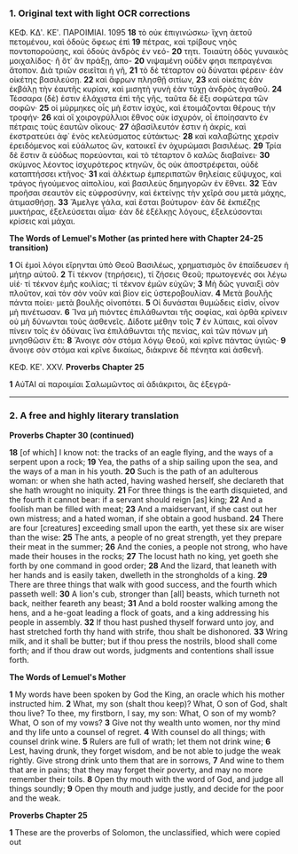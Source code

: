 ### 1. Original text with light OCR corrections

ΚΕΦ. ΚΔʹ. ΚΕʹ.                                                  ΠΑΡΟΙΜΙΑΙ.                       1095
**18** τὸ οὐκ ἐπιγινώσκω· ἴχνη ἀετοῦ πετομένου, καὶ ὁδοὺς ὄφεως ἐπὶ
**19** πέτρας, καὶ τρίβους νηὸς ποντοπορούσης, καὶ ὁδοὺς ἀνδρὸς ἐν νεό-
**20** τητι. Τοιαύτη ὁδὸς γυναικὸς μοιχαλίδος· ἢ ὅτ᾿ ἂν πράξῃ, ἀπο-
**20** νιψαμένη οὐδὲν φησι πεπραγέναι ἄτοπον. Διὰ τριῶν σειεῖται ἡ γῆ,
**21** τὸ δὲ τέταρτον οὐ δύναται φέρειν· ἐὰν οἰκέτης βασιλεύσῃ.
**22** καὶ ἄφρων πλησθῇ σιτίων,
**23** καὶ οἰκέτις ἐὰν ἐκβάλῃ τὴν ἑαυτῆς κυρίαν, καὶ μισητὴ γυνὴ ἐὰν τύχῃ ἀνδρὸς ἀγαθοῦ.
**24** Τέσσαρα (δὲ) ἐστιν ἐλάχιστα ἐπὶ τῆς γῆς, ταῦτα δὲ ἔξι σοφώτερα τῶν σοφῶν·
**25** οἱ μύρμηκες οἷς μὴ ἔστιν ἰσχύς, καὶ ἑτοιμάζονται θέρους τὴν τροφήν·
**26** καὶ οἵ χοιρογρύλλιοι ἔθνος οὐκ ἰσχυρόν, οἷ ἐποίησαντο ἐν πέτραις τοὺς ἑαυτῶν οἴκους·
**27** ἀβασίλευτόν ἐστιν ἡ ἀκρίς, καὶ ἐκστρατεύει ἀφ᾿ ἑνὸς κελεύσματος εὐτάκτως·
**28** καὶ καλαβώτης χερσὶν ἐρειδόμενος καὶ εὐάλωτος ὤν, κατοικεῖ ἐν ὀχυρώμασι βασιλέως.
**29** Τρία δὲ ἔστιν ἃ εὐόδως πορεύονται, καὶ τὸ τέταρτον ὃ καλῶς διαβαίνει·
**30** σκύμνος λέοντος ἰσχυρότερος κτηνῶν, ὃς οὐκ ἀποστρέφεται, οὐδὲ καταπτήσσει κτῆνος·
**31** καὶ ἀλέκτωρ ἐμπεριπατῶν θηλείαις εὔψυχος, καὶ τράγος ἡγούμενος αἰπολίου, καὶ βασιλεὺς δημηγορῶν ἐν ἔθνει.
**32** Ἐὰν προῆσαι σεαυτὸν εἰς εὐφροσύνην, καὶ ἐκτείνῃς τὴν χεῖρά σου μετὰ μάχης, ἀτιμασθήσῃ.
**33** Ἄμελγε γάλα, καὶ ἔσται βούτυρον· ἐὰν δὲ ἐκπιέζῃς μυκτήρας, ἐξελεύσεται αἷμα· ἐὰν δὲ ἐξέλκῃς λόγους, ἐξελεύσονται κρίσεις καὶ μάχαι.

**The Words of Lemuel's Mother (as printed here with Chapter 24-25 transition)**

**1** Οἱ ἐμοὶ λόγοι εἴρηνται ὑπὸ Θεοῦ Βασιλέως, χρηματισμὸς ὃν ἐπαίδευσεν ἡ μήτηρ αὐτοῦ.
**2** Τί τέκνον (τηρήσεις), τί ζήσεις Θεοῦ; πρωτογενές σοι λέγω υἱέ· τί τέκνον ἐμῆς κοιλίας; τί τέκνον ἐμῶν εὐχῶν;
**3** Μὴ δῶς γυναιξὶ σὸν πλοῦτον, καὶ τὸν σὸν νοῦν καὶ βίον εἰς ὑστεροβουλίαν.
**4** Μετὰ βουλῆς πάντα ποίει· μετὰ βουλῆς οἰνοπότει.
**5** Οἱ δυνάσται θυμώδεις εἰσὶν, οἶνον μὴ πινέτωσαν.
**6** Ἵνα μὴ πιόντες ἐπιλάθωνται τῆς σοφίας, καὶ ὀρθὰ κρίνειν οὐ μὴ δύνωνται τοὺς ἀσθενεῖς. Δίδοτε μέθην τοῖς
**7** ἐν λύπαις, καὶ οἶνον πίνειν τοῖς ἐν ὀδύναις ἵνα ἐπιλάθωνται τῆς πενίας, καὶ τῶν πόνων μὴ μνησθῶσιν ἔτι:
**8** Ἄνοιγε σὸν στόμα λόγῳ Θεοῦ, καὶ κρῖνε πάντας ὑγιῶς·
**9** ἄνοιγε σὸν στόμα καὶ κρῖνε δικαίως, διάκρινε δὲ πένητα καὶ ἀσθενῆ.

ΚΕΦ. ΚΕʹ. XXV.
**Proverbs Chapter 25**

**1** ΑὐΤΑΙ αἱ παροιμίαι Σαλωμῶντος αἱ ἀδιάκριτοι, ἃς ἐξεγρά-

---

### 2. A free and highly literary translation

**Proverbs Chapter 30 (continued)**

**18** [of which] I know not: the tracks of an eagle flying, and the ways of a serpent upon a rock;
**19** Yea, the paths of a ship sailing upon the sea, and the ways of a man in his youth.
**20** Such is the path of an adulterous woman: or when she hath acted, having washed herself, she declareth that she hath wrought no iniquity.
**21** For three things is the earth disquieted, and the fourth it cannot bear: if a servant should reign [as] king;
**22** And a foolish man be filled with meat;
**23** And a maidservant, if she cast out her own mistress; and a hated woman, if she obtain a good husband.
**24** There are four [creatures] exceeding small upon the earth, yet these six are wiser than the wise:
**25** The ants, a people of no great strength, yet they prepare their meat in the summer;
**26** And the conies, a people not strong, who have made their houses in the rocks;
**27** The locust hath no king, yet goeth she forth by one command in good order;
**28** And the lizard, that leaneth with her hands and is easily taken, dwelleth in the strongholds of a king.
**29** There are three things that walk with good success, and the fourth which passeth well:
**30** A lion's cub, stronger than [all] beasts, which turneth not back, neither feareth any beast;
**31** And a bold rooster walking among the hens, and a he-goat leading a flock of goats, and a king addressing his people in assembly.
**32** If thou hast pushed thyself forward unto joy, and hast stretched forth thy hand with strife, thou shalt be dishonored.
**33** Wring milk, and it shall be butter; but if thou press the nostrils, blood shall come forth; and if thou draw out words, judgments and contentions shall issue forth.

**The Words of Lemuel's Mother**

**1** My words have been spoken by God the King, an oracle which his mother instructed him.
**2** What, my son (shalt thou keep)? What, O son of God, shalt thou live? To thee, my firstborn, I say, my son: What, O son of my womb? What, O son of my vows?
**3** Give not thy wealth unto women, nor thy mind and thy life unto a counsel of regret.
**4** With counsel do all things; with counsel drink wine.
**5** Rulers are full of wrath; let them not drink wine;
**6** Lest, having drunk, they forget wisdom, and be not able to judge the weak rightly. Give strong drink unto them that are in sorrows,
**7** And wine to them that are in pains; that they may forget their poverty, and may no more remember their toils.
**8** Open thy mouth with the word of God, and judge all things soundly;
**9** Open thy mouth and judge justly, and decide for the poor and the weak.

**Proverbs Chapter 25**

**1** These are the proverbs of Solomon, the unclassified, which were copied out